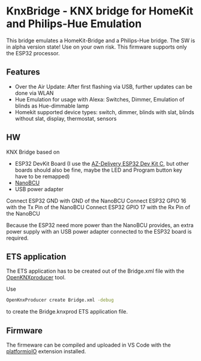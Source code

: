 # KnxBridge -  KNX bridge for HomeKit and Philips-Hue Emulation

This bridge emulates a HomeKit-Bridge and a Philips-Hue bridge.
The SW is in alpha version state! Use on your own risk.
This firmware supports only the ESP32 processor.

## Features
- Over the Air Update: After first flashing via USB, further updates can be done via WLAN
- Hue Emulation for usage with Alexa: Switches, Dimmer, Emulation of blinds as Hue-dimmable lamp
- Homekit supported device types: switch, dimmer, blinds with slat, blinds without slat, display, thermostat, sensors

## HW

KNX Bridge based on 
- ESP32 DevKit Board (I use the [AZ-Delivery ESP32 Dev Kit C](https://www.az-delivery.de/en/products/esp32-developmentboard), but other boards should also be fine, maybe the LED and Program button key have to be remapped)
- [NanoBCU](https://github.com/OpenKNX/OpenKNX/wiki/NanoBCU) 
- USB power adapter

Connect ESP32 GND with GND of the NanoBCU
Connect ESP32 GPIO 16 with the Tx Pin of the NanoBCU
Connect ESP32 GPIO 17 with the Rx Pin of the NanoBCU

Because the ESP32 need more power than the NanoBCU provides, an extra power supply with an USB power adapter connected to the ESP32 board is required.


## ETS application

The ETS application has to be created out of the Bridge.xml file with the [OpenKNXproducer](https://github.com/OpenKNX/OpenKNXproducer) tool.

Use
```bash
OpenKnxProducer create Bridge.xml -debug
```
to create the Bridge.knxprod ETS application file.

## Firmware

The firmeware can be compiled and uploaded in VS Code with the [platformioIO](https://docs.platformio.org/en/latest/integration/ide/vscode.html#ide-vscode) extension installed.

